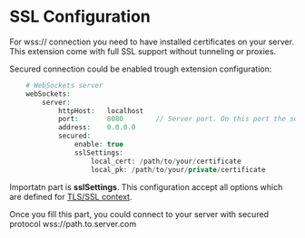 # SSL Configuration

For wss:// connection you need to have installed certificates on your server. This extension come with full SSL support without tunneling or proxies.

Secured connection could be enabled trough extension configuration:

```php
    # WebSockets server
    webSockets:
        server:
            httpHost:   localhost
            port:       8080        // Server port. On this port the socket server will listen on
            address:    0.0.0.0
            secured:
                enable: true
                sslSettings:
                    local_cert: /path/to/your/certificate
                    local_pk: /path/to/your/private/certificate
```

Importatn part is **sslSettings**. This configuration accept all options which are defined for [TLS/SSL context](http://php.net/manual/en/context.ssl.php).

Once you fill this part, you could connect to your server with secured protocol wss://path.to.server.com
